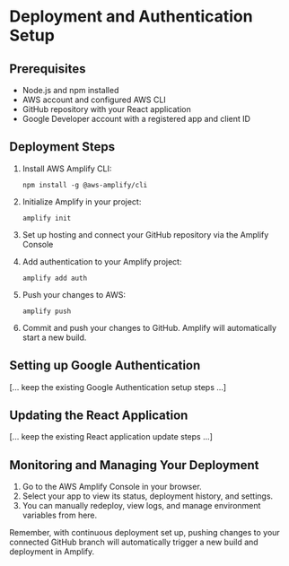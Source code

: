 # Deployment and Authentication Setup

## Prerequisites

- Node.js and npm installed
- AWS account and configured AWS CLI
- GitHub repository with your React application
- Google Developer account with a registered app and client ID

## Deployment Steps

1. Install AWS Amplify CLI:

   ```
   npm install -g @aws-amplify/cli
   ```

2. Initialize Amplify in your project:

   ```
   amplify init
   ```

3. Set up hosting and connect your GitHub repository via the Amplify Console

4. Add authentication to your Amplify project:

   ```
   amplify add auth
   ```

5. Push your changes to AWS:

   ```
   amplify push
   ```

6. Commit and push your changes to GitHub. Amplify will automatically start a new build.

## Setting up Google Authentication

[... keep the existing Google Authentication setup steps ...]

## Updating the React Application

[... keep the existing React application update steps ...]

## Monitoring and Managing Your Deployment

1. Go to the AWS Amplify Console in your browser.
2. Select your app to view its status, deployment history, and settings.
3. You can manually redeploy, view logs, and manage environment variables from here.

Remember, with continuous deployment set up, pushing changes to your connected GitHub branch will automatically trigger a new build and deployment in Amplify.
